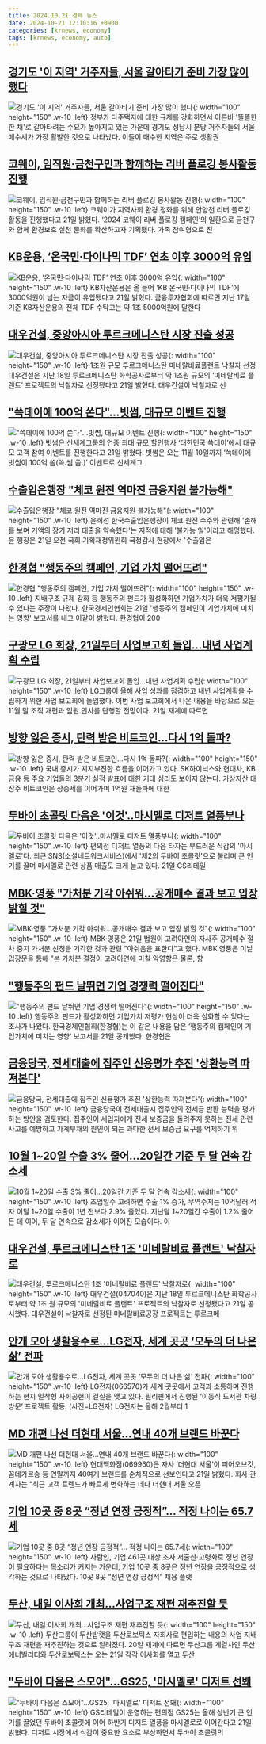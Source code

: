 ```yaml
---
title: 2024.10.21 경제 뉴스
date: 2024-10-21 12:10:16 +0900
categories: [krnews, economy]
tags: [krnews, economy, auto]
---
```

## [경기도 '이 지역' 거주자들, 서울 갈아타기 준비 가장 많이 했다](https://n.news.naver.com/mnews/article/008/0005103196)

![경기도 '이 지역' 거주자들, 서울 갈아타기 준비 가장 많이 했다](https://mimgnews.pstatic.net/image/origin/008/2024/10/21/5103196.jpg?type=nf220_150){: width="100" height="150" .w-10 .left}
정부가 다주택자에 대한 규제를 강화하면서 이른바 '똘똘한 한 채'로 갈아타려는 수요가 높아지고 있는 가운데 경기도 성남시 분당 거주자들의 서울 매수세가 가장 활발한 것으로 나타났다. 이들이 매수한 지역은 주로 생활권

## [코웨이, 임직원·금천구민과 함께하는 리버 플로깅 봉사활동 진행](https://n.news.naver.com/mnews/article/016/0002376552)

![코웨이, 임직원·금천구민과 함께하는 리버 플로깅 봉사활동 진행](https://mimgnews.pstatic.net/image/origin/016/2024/10/21/2376552.jpg?type=nf220_150){: width="100" height="150" .w-10 .left}
코웨이가 지역사회 환경 정화를 위해 안양천 리버 플로깅 활동을 진행했다고 21일 밝혔다. ‘2024 코웨이 리버 플로깅 캠페인’의 일환으로 금천구와 함께 환경보호 실천 문화를 확산하고자 기획됐다. 가족 참여형으로 진

## [KB운용, ‘온국민·다이나믹 TDF’ 연초 이후 3000억 유입](https://n.news.naver.com/mnews/article/018/0005864054)

![KB운용, ‘온국민·다이나믹 TDF’ 연초 이후 3000억 유입](https://mimgnews.pstatic.net/image/origin/018/2024/10/21/5864054.jpg?type=nf220_150){: width="100" height="150" .w-10 .left}
KB자산운용은 올 들어 ‘KB 온국민·다이나믹 TDF’에 3000억원이 넘는 자금이 유입됐다고 21일 밝혔다. 금융투자협회에 따르면 지난 17일 기준 KB자산운용의 전체 TDF 수탁고는 약 1조 5000억원에 달한다

## [대우건설, 중앙아시아 투르크메니스탄 시장 진출 성공](https://n.news.naver.com/mnews/article/009/0005382436)

![대우건설, 중앙아시아 투르크메니스탄 시장 진출 성공](https://mimgnews.pstatic.net/image/origin/009/2024/10/21/5382436.jpg?type=nf220_150){: width="100" height="150" .w-10 .left}
1조원 규모 투르크메니스탄 미네랄비료플랜트 낙찰자 선정 대우건설은 지난 18일 투르크메니스탄 화학공사로부터 약 1조원 규모의 ‘미네랄비료 플랜트’ 프로젝트의 낙찰자로 선정됐다고 21일 밝혔다. 대우건설이 낙찰자로 선

## ["쓱데이에 100억 쏜다"…빗썸, 대규모 이벤트 진행](https://n.news.naver.com/mnews/article/018/0005864324)

!["쓱데이에 100억 쏜다"…빗썸, 대규모 이벤트 진행](https://mimgnews.pstatic.net/image/origin/018/2024/10/21/5864324.jpg?type=nf220_150){: width="100" height="150" .w-10 .left}
빗썸은 신세계그룹의 연중 최대 규모 할인행사 ‘대한민국 쓱데이’에서 대규모 고객 참여 이벤트를 진행한다고 21일 밝혔다. 빗썸은 오는 11월 10일까지 ‘쓱데이에 빗썸이 100억 쏨(쓱.썸.쏨.)’ 이벤트로 신세계그

## [수출입은행장 "체코 원전 역마진 금융지원 불가능해"](https://n.news.naver.com/mnews/article/421/0007856900)

![수출입은행장 "체코 원전 역마진 금융지원 불가능해"](https://mimgnews.pstatic.net/image/origin/421/2024/10/21/7856900.jpg?type=nf220_150){: width="100" height="150" .w-10 .left}
윤희성 한국수출입은행장이 체코 원전 수주와 관련해 '손해를 보며 거액의 장기 저리 대출을 약속했다'는 지적에 대해 '불가능 일'이라고 해명했다. 윤 행장은 21일 오전 국회 기획재정위원회 국정감사 현장에서 '수출입은

## [한경협 "행동주의 캠페인, 기업 가치 떨어뜨려"](https://n.news.naver.com/mnews/article/008/0005103127)

![한경협 "행동주의 캠페인, 기업 가치 떨어뜨려"](https://mimgnews.pstatic.net/image/origin/008/2024/10/21/5103127.jpg?type=nf220_150){: width="100" height="150" .w-10 .left}
지배구조 규제 강화 등 행동주의 펀드가 활성화하면 기업가치가 더욱 저평가될 수 있다는 주장이 나왔다. 한국경제인협회는 21일 '행동주의 캠페인이 기업가치에 미치는 영향' 보고서를 내고 이같이 밝혔다. 한경협이 200

## [구광모 LG 회장, 21일부터 사업보고회 돌입…내년 사업계획 수립](https://n.news.naver.com/mnews/article/016/0002376479)

![구광모 LG 회장, 21일부터 사업보고회 돌입…내년 사업계획 수립](https://mimgnews.pstatic.net/image/origin/016/2024/10/21/2376479.jpg?type=nf220_150){: width="100" height="150" .w-10 .left}
LG그룹이 올해 사업 성과를 점검하고 내년 사업계획을 수립하기 위한 사업 보고회에 돌입했다. 이번 사업 보고회에서 나온 내용을 바탕으로 오는 11월 말 조직 개편과 임원 인사를 단행할 전망이다. 21일 재계에 따르면

## [방향 잃은 증시, 탄력 받은 비트코인…다시 1억 돌파?](https://n.news.naver.com/mnews/article/008/0005103138)

![방향 잃은 증시, 탄력 받은 비트코인…다시 1억 돌파?](https://mimgnews.pstatic.net/image/origin/008/2024/10/21/5103138.jpg?type=nf220_150){: width="100" height="150" .w-10 .left}
국내 증시가 지지부진한 흐름을 이어가고 있다. SK하이닉스와 현대차, KB금융 등 주요 기업들의 3분기 실적 발표에 대한 기대 심리도 보이지 않는다. 가상자산 대장주 비트코인은 상승세를 이어가며 1억원 재돌파에 대한

## [두바이 초콜릿 다음은 '이것'..마시멜로 디저트 열풍부나](https://n.news.naver.com/mnews/article/014/0005256000)

![두바이 초콜릿 다음은 '이것'..마시멜로 디저트 열풍부나](https://mimgnews.pstatic.net/image/origin/014/2024/10/21/5256000.jpg?type=nf220_150){: width="100" height="150" .w-10 .left}
편의점 디저트 열풍의 다음 타자는 부드러운 식감의 '마시멜로'다. 최근 SNS(소셜네트워크서비스)에서 '제2의 두바이 초콜릿'으로 불리며 큰 인기를 끌며 마시멜로 관련 상품 매출도 크게 늘고 있다. 21일 GS리테일

## [MBK·영풍 "가처분 기각 아쉬워…공개매수 결과 보고 입장 밝힐 것"](https://n.news.naver.com/mnews/article/008/0005103204)

![MBK·영풍 "가처분 기각 아쉬워…공개매수 결과 보고 입장 밝힐 것"](https://mimgnews.pstatic.net/image/origin/008/2024/10/21/5103204.jpg?type=nf220_150){: width="100" height="150" .w-10 .left}
MBK·영풍은 21일 법원이 고려아연의 자사주 공개매수 절차 중지 가처분 신청을 기각한 것과 관련 "아쉬움을 표한다"고 했다. MBK·영풍은 이날 입장문을 통해 "본 가처분 결정이 고려아연에 미칠 악영향은 물론, 향

## ["행동주의 펀드 날뛰면 기업 경쟁력 떨어진다"](https://n.news.naver.com/mnews/article/018/0005863991)

!["행동주의 펀드 날뛰면 기업 경쟁력 떨어진다"](https://mimgnews.pstatic.net/image/origin/018/2024/10/21/5863991.jpg?type=nf220_150){: width="100" height="150" .w-10 .left}
행동주의 펀드가 활성화하면 기업가치 저평가 현상이 더욱 심화할 수 있다는 조사가 나왔다. 한국경제인협회(한경협)는 이 같은 내용을 담은 ‘행동주의 캠페인이 기업가치에 미치는 영향’ 보고서를 21일 공개했다. 한경협은

## [금융당국, 전세대출에 집주인 신용평가 추진 '상환능력 따져본다'](https://n.news.naver.com/mnews/article/014/0005255663)

![금융당국, 전세대출에 집주인 신용평가 추진 '상환능력 따져본다'](https://mimgnews.pstatic.net/image/origin/014/2024/10/20/5255663.jpg?type=nf220_150){: width="100" height="150" .w-10 .left}
금융당국이 전세대출시 집주인의 전세금 반환 능력을 평가하는 방안을 검토한다. 집주인이 세입자에게 전세 보증금을 돌려주지 못하는 전세 관련 사고를 예방하고 가계부채의 원인이 되는 과다한 전세 보증금 요구를 억제하기 위

## [10월 1~20일 수출 3% 줄어...20일간 기준 두 달 연속 감소세](https://n.news.naver.com/mnews/article/023/0003865274)

![10월 1~20일 수출 3% 줄어...20일간 기준 두 달 연속 감소세](https://mimgnews.pstatic.net/image/origin/023/2024/10/21/3865274.jpg?type=nf220_150){: width="100" height="150" .w-10 .left}
조업일수 고려하면 수출 1% 증가, 무역수지는 10억달러 적자 이달 1~20일 수출이 1년 전보다 2.9% 줄었다. 지난달 1~20일간 수출이 1.2% 줄어든 데 이어, 두 달 연속으로 감소세가 이어진 모습이다. 이

## [대우건설, 투르크메니스탄 1조 '미네랄비료 플랜트' 낙찰자로](https://n.news.naver.com/mnews/article/421/0007856436)

![대우건설, 투르크메니스탄 1조 '미네랄비료 플랜트' 낙찰자로](https://mimgnews.pstatic.net/image/origin/421/2024/10/21/7856436.jpg?type=nf220_150){: width="100" height="150" .w-10 .left}
대우건설(047040)은 지난 18일 투르크메니스탄 화학공사로부터 약 1조 원 규모의 '미네랄비료 플랜트' 프로젝트의 낙찰자로 선정됐다고 21일 공시했다. 대우건설이 낙찰자로 선정된 미네랄비료공장 프로젝트는 투르크메

## [안개 모아 생활용수로…LG전자, 세계 곳곳 ‘모두의 더 나은 삶’ 전파](https://n.news.naver.com/mnews/article/018/0005864308)

![안개 모아 생활용수로…LG전자, 세계 곳곳 ‘모두의 더 나은 삶’ 전파](https://mimgnews.pstatic.net/image/origin/018/2024/10/21/5864308.jpg?type=nf220_150){: width="100" height="150" .w-10 .left}
LG전자(066570)가 세계 곳곳에서 고객과 소통하며 진행하는 현지 밀착형 사회공헌이 결실을 맺고 있다. 필리핀에서 진행된 ‘이동식 도서관 차량 방문’ 프로젝트 활동. (사진=LG전자) LG전자는 올해 2월부터 1

## [MD 개편 나선 더현대 서울…연내 40개 브랜드 바꾼다](https://n.news.naver.com/mnews/article/018/0005864119)

![MD 개편 나선 더현대 서울…연내 40개 브랜드 바꾼다](https://mimgnews.pstatic.net/image/origin/018/2024/10/21/5864119.jpg?type=nf220_150){: width="100" height="150" .w-10 .left}
현대백화점(069960)은 자사 ‘더현대 서울’이 피어오브갓, 꼼데가르송 등 연말까지 40여개 브랜드를 순차적으로 선보인다고 21일 밝혔다. 회사 관계자는 “최근 고객 트렌드가 빠르게 변화하는 데다 더현대 서울 오픈

## [기업 10곳 중 8곳 “정년 연장 긍정적”… 적정 나이는 65.7세](https://n.news.naver.com/mnews/article/023/0003865284)

![기업 10곳 중 8곳 “정년 연장 긍정적”… 적정 나이는 65.7세](https://mimgnews.pstatic.net/image/origin/023/2024/10/21/3865284.jpg?type=nf220_150){: width="100" height="150" .w-10 .left}
사람인, 기업 461곳 대상 조사 저출산·고령화로 정년 연장이 필요하다는 목소리가 커지는 가운데, 기업 10곳 중 8곳은 정년 연장을 긍정적으로 생각하는 것으로 나타났다. 10곳 8곳 “정년 연장 긍정적” 채용 플랫

## [두산, 내일 이사회 개최…사업구조 재편 재추진할 듯](https://n.news.naver.com/mnews/article/277/0005486945)

![두산, 내일 이사회 개최…사업구조 재편 재추진할 듯](https://mimgnews.pstatic.net/image/origin/277/2024/10/20/5486945.jpg?type=nf220_150){: width="100" height="150" .w-10 .left}
두산그룹이 두산밥캣을 두산로보틱스 자회사로 편입하는 내용의 사업 지배구조 재편을 재추진하는 것으로 알려졌다. 20일 재계에 따르면 두산그룹 계열사인 두산에너빌리티와 두산로보틱스는 오는 21일 각각 이사회를 열고 두산

## ["두바이 다음은 스모어"…GS25, '마시멜로' 디저트 선봬](https://n.news.naver.com/mnews/article/031/0000877868)

!["두바이 다음은 스모어"…GS25, '마시멜로' 디저트 선봬](https://mimgnews.pstatic.net/image/origin/031/2024/10/21/877868.jpg?type=nf220_150){: width="100" height="150" .w-10 .left}
GS리테일이 운영하는 편의점 GS25는 올해 상반기 큰 인기를 끌었던 두바이 초콜릿에 이어 하반기 디저트 열풍을 마시멜로로 이어간다고 21일 밝혔다. 디저트 시장에서 식감이 중요한 요소로 부상하면서 두바이 초콜릿의

